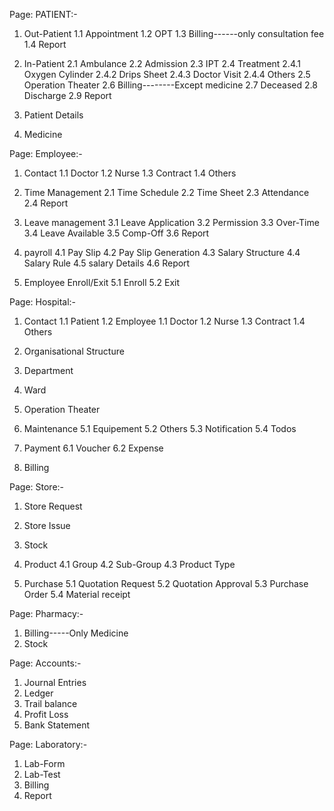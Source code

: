 Page: PATIENT:-
1. Out-Patient
    1.1 Appointment
    1.2 OPT
    1.3 Billing------only consultation fee
    1.4 Report

2. In-Patient
    2.1 Ambulance
    2.2 Admission
    2.3 IPT
    2.4 Treatment
        2.4.1 Oxygen Cylinder
        2.4.2 Drips Sheet
        2.4.3 Doctor Visit
        2.4.4 Others
    2.5 Operation Theater
    2.6 Billing--------Except medicine
    2.7 Deceased
    2.8 Discharge
    2.9 Report

3. Patient Details
4. Medicine


Page: Employee:-
1. Contact
    1.1 Doctor
    1.2 Nurse
    1.3 Contract
    1.4 Others

2. Time Management
    2.1 Time Schedule
    2.2 Time Sheet
    2.3 Attendance
    2.4 Report

3. Leave management
     3.1 Leave Application
     3.2 Permission
     3.3 Over-Time
     3.4 Leave Available
     3.5 Comp-Off
     3.6 Report

4. payroll
     4.1 Pay Slip
     4.2 Pay Slip Generation
     4.3 Salary Structure
     4.4 Salary Rule
     4.5 salary Details
     4.6 Report


5. Employee Enroll/Exit
    5.1 Enroll
    5.2 Exit


Page: Hospital:-
1. Contact
    1.1 Patient
    1.2 Employee
        1.1 Doctor
        1.2 Nurse
        1.3 Contract
        1.4 Others
2. Organisational Structure
3. Department
4. Ward
5. Operation Theater

6. Maintenance
    5.1 Equipement
    5.2 Others
    5.3 Notification
    5.4 Todos

7. Payment
    6.1 Voucher
    6.2 Expense

8. Billing


Page: Store:-
1. Store Request
2. Store Issue
3. Stock

4. Product
    4.1 Group
    4.2 Sub-Group
    4.3 Product Type

5. Purchase
    5.1 Quotation Request
    5.2 Quotation Approval
    5.3 Purchase Order
    5.4 Material receipt


Page: Pharmacy:-
1. Billing-----Only Medicine
2. Stock


Page: Accounts:-

1. Journal Entries
2. Ledger
3. Trail balance
4. Profit Loss
5. Bank Statement


Page: Laboratory:-
1. Lab-Form
2. Lab-Test
3. Billing
4. Report

